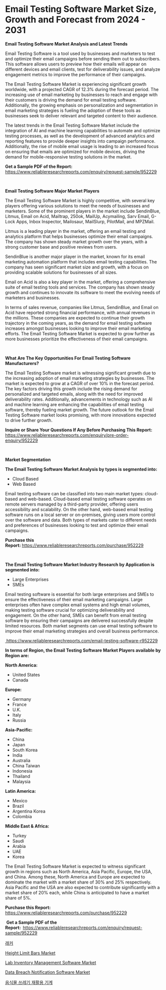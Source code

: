 <p><h1>Email Testing Software Market Size, Growth and Forecast from 2024 - 2031</h1></p><p><strong>Email Testing Software Market Analysis and Latest Trends</strong></p>
<p><p>Email Testing Software is a tool used by businesses and marketers to test and optimize their email campaigns before sending them out to subscribers. This software allows users to preview how their emails will appear on different devices and email clients, test for deliverability issues, and analyze engagement metrics to improve the performance of their campaigns.</p><p>The Email Testing Software Market is experiencing significant growth worldwide, with a projected CAGR of 12.3% during the forecast period. The increasing use of email marketing by businesses to reach and engage with their customers is driving the demand for email testing software. Additionally, the growing emphasis on personalization and segmentation in email marketing strategies is fueling the adoption of these tools as businesses seek to deliver relevant and targeted content to their audience.</p><p>The latest trends in the Email Testing Software Market include the integration of AI and machine learning capabilities to automate and optimize testing processes, as well as the development of advanced analytics and reporting features to provide deeper insights into campaign performance. Additionally, the rise of mobile email usage is leading to an increased focus on ensuring that emails are optimized for mobile devices, driving the demand for mobile-responsive testing solutions in the market.</p></p>
<p><strong>Get a Sample PDF of the Report:&nbsp;</strong> <a href="https://www.reliableresearchreports.com/enquiry/request-sample/952229">https://www.reliableresearchreports.com/enquiry/request-sample/952229</a></p>
<p>&nbsp;</p>
<p><strong>Email Testing Software Major Market Players</strong></p>
<p><p>The Email Testing Software Market is highly competitive, with several key players offering various solutions to meet the needs of businesses and marketers. Some of the prominent players in the market include SendinBlue, Litmus, Email on Acid, Mailtrap, 250ok, MailUp, Acymailing, Sarv Email, G-Lock Apps, Inbox Inspector, Mailosaur, MailSlurp, PilotMail, and MPZMail.</p><p>Litmus is a leading player in the market, offering an email testing and analytics platform that helps businesses optimize their email campaigns. The company has shown steady market growth over the years, with a strong customer base and positive reviews from users.</p><p>SendinBlue is another major player in the market, known for its email marketing automation platform that includes email testing capabilities. The company has seen significant market size and growth, with a focus on providing scalable solutions for businesses of all sizes.</p><p>Email on Acid is also a key player in the market, offering a comprehensive suite of email testing tools and services. The company has shown steady growth and continues to innovate its software to meet the evolving needs of marketers and businesses.</p><p>In terms of sales revenue, companies like Litmus, SendinBlue, and Email on Acid have reported strong financial performance, with annual revenues in the millions. These companies are expected to continue their growth trajectory in the coming years, as the demand for email testing software increases amongst businesses looking to improve their email marketing efforts. The Email Testing Software Market is expected to grow further as more businesses prioritize the effectiveness of their email campaigns.</p></p>
<p>&nbsp;</p>
<p><strong>What Are The Key Opportunities For Email Testing Software Manufacturers?</strong></p>
<p><p>The Email Testing Software market is witnessing significant growth due to the increasing adoption of email marketing strategies by businesses. The market is expected to grow at a CAGR of over 10% in the forecast period. The key factors driving this growth include the rising demand for personalized and targeted emails, along with the need for improved deliverability rates. Additionally, advancements in technology such as AI and machine learning are enhancing the capabilities of email testing software, thereby fueling market growth. The future outlook for the Email Testing Software market looks promising, with more innovations expected to drive further growth.</p></p>
<p><strong>Inquire or Share Your Questions If Any Before Purchasing This Report:</strong> <a href="https://www.reliableresearchreports.com/enquiry/pre-order-enquiry/952229">https://www.reliableresearchreports.com/enquiry/pre-order-enquiry/952229</a></p>
<p>&nbsp;</p>
<p><strong>Market Segmentation</strong></p>
<p><strong>The Email Testing Software Market Analysis by types is segmented into:</strong></p>
<p><ul><li>Cloud Based</li><li>Web Based</li></ul></p>
<p><p>Email testing software can be classified into two main market types: cloud-based and web-based. Cloud-based email testing software operates on remote servers managed by a third-party provider, offering users accessibility and scalability. On the other hand, web-based email testing software runs on a local server or on-premises, giving users more control over the software and data. Both types of markets cater to different needs and preferences of businesses looking to test and optimize their email campaigns.</p></p>
<p><strong>Purchase this Report:&nbsp;</strong><a href="https://www.reliableresearchreports.com/purchase/952229">https://www.reliableresearchreports.com/purchase/952229</a></p>
<p>&nbsp;</p>
<p><strong>The Email Testing Software Market Industry Research by Application is segmented into:</strong></p>
<p><ul><li>Large Enterprises</li><li>SMEs</li></ul></p>
<p><p>Email testing software is essential for both large enterprises and SMEs to ensure the effectiveness of their email marketing campaigns. Large enterprises often have complex email systems and high email volumes, making testing software crucial for optimizing deliverability and engagement. On the other hand, SMEs can benefit from email testing software by ensuring their campaigns are delivered successfully despite limited resources. Both market segments can use email testing software to improve their email marketing strategies and overall business performance.</p></p>
<p><a href="https://www.reliableresearchreports.com/email-testing-software-r952229">&nbsp;https://www.reliableresearchreports.com/email-testing-software-r952229</a></p>
<p><strong>In terms of Region, the Email Testing Software Market Players available by Region are:</strong></p>
<p>
    <p> <strong> North America: </strong>
        <ul>
            <li>United States</li>
            <li>Canada</li>
        </ul>
        </p> 
    <p> <strong> Europe: </strong>
        <ul>
            <li>Germany</li>
            <li>France</li>
            <li>U.K.</li>
            <li>Italy</li>
            <li>Russia</li>
        </ul>
        </p> 
    <p> <strong> Asia-Pacific: </strong>
        <ul>
            <li>China</li>
            <li>Japan</li>
            <li>South Korea</li>
            <li>India</li>
            <li>Australia</li>
            <li>China Taiwan</li>
            <li>Indonesia</li>
            <li>Thailand</li>
            <li>Malaysia</li>
        </ul>
        </p> 
    <p> <strong> Latin America: </strong>
        <ul>
            <li>Mexico</li>
            <li>Brazil</li>
            <li>Argentina Korea</li>
            <li>Colombia</li>
        </ul>
        </p> 
    <p> <strong> Middle East & Africa: </strong>
        <ul>
            <li>Turkey</li>
            <li>Saudi</li>
            <li>Arabia</li>
            <li>UAE</li>
            <li>Korea</li>
        </ul>
    </p>
    </p>
<p><p>The Email Testing Software Market is expected to witness significant growth in regions such as North America, Asia Pacific, Europe, the USA, and China. Among these, North America and Europe are expected to dominate the market with a market share of 30% and 25% respectively. Asia Pacific and the USA are also expected to contribute significantly with a market share of 20% each, while China is anticipated to have a market share of 5%.</p></p>
<p><strong>Purchase this Report: </strong><a href="https://www.reliableresearchreports.com/purchase/952229">https://www.reliableresearchreports.com/purchase/952229</a></p>
<p>&nbsp;<strong>Get a Sample PDF of the Report:&nbsp;&nbsp;</strong><a href="https://www.reliableresearchreports.com/enquiry/request-sample/952229">https://www.reliableresearchreports.com/enquiry/request-sample/952229</a></p>
<p><strong></strong></p>
<p><p><a href="https://github.com/kein8762/Market-Research-Report-List-3/blob/main/744507779819.md">래커</a></p><p><a href="https://www.linkedin.com/pulse/strategic-insights-global-height-limit-bars-market-trends-cpjic?trackingId=6f3woo1aRneBlmzY4pRX2w%3D%3D">Height Limit Bars Market</a></p><p><a href="https://github.com/LouieAltenwert/Market-Research-Report-List-1/blob/main/lab-inventory-management-software-market.md">Lab Inventory Management Software Market</a></p><p><a href="https://github.com/thomasBaker655/Market-Research-Report-List-1/blob/main/data-breach-notification-software-market.md">Data Breach Notification Software Market</a></p><p><a href="https://github.com/erwindropdead54/Market-Research-Report-List-2/blob/main/111029579820.md">음식물 쓰레기 재활용 기계</a></p></p>